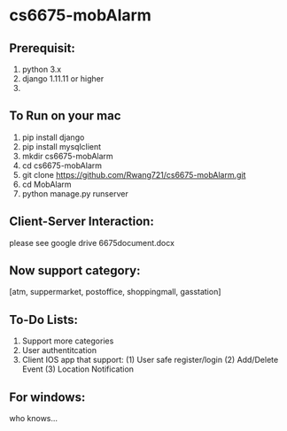 # cs6675-mobAlarm

## Prerequisit:
1. python 3.x
2. django 1.11.11 or higher
3. 

## To Run on your mac
1. pip install django
2. pip install mysqlclient
3. mkdir cs6675-mobAlarm
4. cd cs6675-mobAlarm
5. git clone https://github.com/Rwang721/cs6675-mobAlarm.git
6. cd MobAlarm
7. python manage.py runserver

## Client-Server Interaction:
please see google drive 6675document.docx

## Now support category:
[atm, suppermarket, postoffice, shoppingmall, gasstation]

## To-Do Lists:
1. Support more categories
2. User authentitcation
3. Client IOS app that support:
   (1) User safe register/login
   (2) Add/Delete Event
   (3) Location Notification


## For windows:
who knows...



